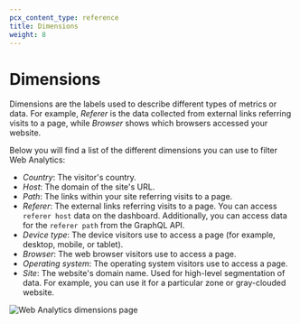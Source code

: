 ```yaml
---
pcx_content_type: reference
title: Dimensions
weight: 8
---
```


# Dimensions

Dimensions are the labels used to describe different types of metrics or data. For example, _Referer_ is the data collected from external links referring visits to a page, while _Browser_ shows which browsers accessed your website.

Below you will find a list of the different dimensions you can use to filter Web Analytics:

- _Country_: The visitor's country.
- _Host_: The domain of the site's URL.
- _Path_: The links within your site referring visits to a page.
- _Referer_: The external links referring visits to a page. You can access `referer host` data on the dashboard. Additionally, you can access data for the `referer path` from the GraphQL API.
- _Device type_: The device visitors use to access a page (for example, desktop, mobile, or tablet).
- _Browser_: The web browser visitors use to access a page.
- _Operating system_: The operating system visitors use to access a page.
- _Site_: The website's domain name. Used for high-level segmentation of data. For example, you can use it for a particular zone or gray-clouded website.

![Web Analytics dimensions page](/images/analytics/web-analytics/dash-web_analytics-dimensions.png)